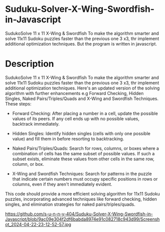 # Suduku-Solver-X-Wing-Swordfish-in-Javascript
SudukoSolve 11 x 11 X-Wing &amp; Swordfish To make the algorithm smarter and solve 11x11 Sudoku puzzles faster than the previous one 3 x3, thr implement additional optimization techniques. But the program is written in javascript. 

# Description

SudukoSolve 11 x 11 X-Wing & Swordfish
To make the algorithm smarter and solve 11x11 Sudoku puzzles faster than the previous one 3 x3, thr implement additional optimization techniques. Here's an updated version of the solving algorithm with further enhancements e.g Forward Checking, Hidden Singles, Naked Pairs/Triples/Quads and X-Wing and Swordfish Techniques. These steps: 

- Forward Checking: After placing a number in a cell, update the possible values of its peers. If any cell ends up with no possible values, backtrack immediately.

- Hidden Singles: Identify hidden singles (cells with only one possible value) and fill them in before resorting to backtracking.

- Naked Pairs/Triples/Quads: Search for rows, columns, or boxes where a combination of cells has the same subset of possible values. If such a subset exists, eliminate these values from other cells in the same row, column, or box.

- X-Wing and Swordfish Techniques: Search for patterns in the puzzle that indicate certain numbers must occupy specific positions in rows or columns, even if they aren't immediately evident.

This code should provide a more efficient solving algorithm for 11x11 Sudoku puzzles, incorporating advanced techniques like forward checking, hidden singles, and elimination strategies for naked pairs/triples/quads.


https://github.com/s-u-n-n-y-404/Suduku-Solver-X-Wing-Swordfish-in-Javascript/blob/9ac09e304f2df6babda8974e91c082718c943d99/Screenshot_2024-04-22-23-12-52-57.jpg
